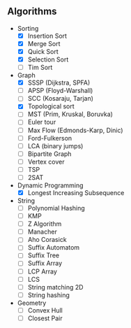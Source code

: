 ## Algorithms

- Sorting
    - [x] Insertion Sort
    - [x] Merge Sort
    - [x] Quick Sort
    - [x] Selection Sort
    - [ ] Tim Sort

- Graph
	- [x] SSSP (Dijkstra, SPFA)
	- [ ] APSP (Floyd-Warshall)
	- [ ] SCC (Kosaraju, Tarjan)
	- [x] Topological sort
	- [ ] MST (Prim, Kruskal, Boruvka)
	- [ ] Euler tour
	- [ ] Max Flow (Edmonds-Karp, Dinic)
	- [ ] Ford-Fulkerson
	- [ ] LCA (binary jumps)
	- [ ] Bipartite Graph
	- [ ] Vertex cover
	- [ ] TSP
	- [ ] 2SAT

- Dynamic Programming
    - [x] Longest Increasing Subsequence

- String
	- [ ] Polynomial Hashing
	- [ ] KMP
	- [ ] Z Algorithm
	- [ ] Manacher
	- [ ] Aho Corasick
	- [ ] Suffix Automatom
	- [ ] Suffix Tree
	- [ ] Suffix Array
	- [ ] LCP Array
	- [ ] LCS
	- [ ] String matching 2D
	- [ ] String hashing

- Geometry
	- [ ] Convex Hull
	- [ ] Closest Pair
